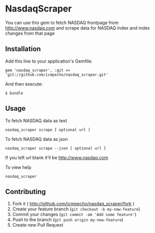 # NasdaqScraper

You can use this gem to fetch NASDAQ frontpage from http://www.nasdaq.com and scrape data for NASDAQ index and index changes from that page

## Installation

Add this line to your application's Gemfile:

    gem 'nasdaq_scraper', :git => 'git://github.com/icmpecho/nasdaq_scraper.git'

And then execute:

    $ bundle

## Usage

To fetch NASDAQ data as text

    nasdaq_scraper scrape [ optional url ]

To fetch NASDAQ data as json

    nasdaq_scraper scrape --json [ optional url ]

If you left url blank it'll be http://www.nasdaq.com

To view help

    nasdaq_scraper


## Contributing

1. Fork it ( http://github.com/icmpecho/nasdaq_scraper/fork )
2. Create your feature branch (`git checkout -b my-new-feature`)
3. Commit your changes (`git commit -am 'Add some feature'`)
4. Push to the branch (`git push origin my-new-feature`)
5. Create new Pull Request
